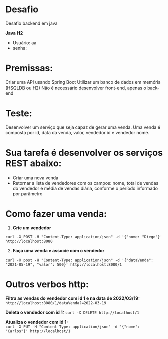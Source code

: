 # Desafio
Desafio backend em java

<b>Java</b>
<b>H2</b>
- Usuário: aa
- senha: 


# Premissas:
Criar uma API usando Spring Boot
Utilizar um banco de dados em memória (HSQLDB ou H2)
Não é necessário desenvolver front-end, apenas o back-end

# Teste: 

Desenvolver um serviço que seja capaz de gerar uma venda.
Uma venda é composta por id, data da venda, valor, vendedor id e vendedor nome.


# Sua tarefa é desenvolver os serviços REST abaixo:

- Criar uma nova venda
- Retornar a lista de vendedores com os campos: nome, total de vendas do vendedor e média de vendas diária, conforme o período informado por parâmetro


# Como fazer uma venda:
1. <b>Crie um vendedor</b>
```
curl -X POST -H "Content-Type: application/json" -d '{"nome: "Diego"}' http://localhost:8080
```
2. <b>Faça uma venda e associe com o vendedor</b>
```
curl -X post -H "Content-Type: application/json" -d '{"dataVenda": "2021-05-19", "valor": 500}' http://localhost:8080/1
```

# Outros verbos http:

<b>Filtra as vendas do vendedor com id 1 e na data de 2022/03/19:</b>
```http://localhost:8080/1/dataVenda?=2022-03-19```

<b>Deleta o vendedor com id 1:</b> 
```curl -X DELETE http://localhost/1```

<b>Atualiza o vendedor com id 1:</b>  
```curl -X PUT -H "Content-Type: application/json" -d '{"nome": "Carlos"}' http://localhost/1```









